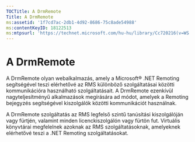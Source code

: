 ```yaml
---
TOCTitle: A DrmRemote
Title: A DrmRemote
ms:assetid: '1f7cd7ac-2db1-4d92-8686-75c8ade54988'
ms:contentKeyID: 18122513
ms:mtpsurl: 'https://technet.microsoft.com/hu-hu/library/Cc720216(v=WS.10)'
---
```


A DrmRemote
===========

A DrmRemote olyan webalkalmazás, amely a Microsoft® .NET Remoting segítségével teszi elérhetővé az RMS különböző szolgáltatásai közötti kommunikációra használható szolgáltatásait. A DrmRemote ezenkívül nagyteljesítményű alkalmazások megírására ad módot, amelyek a Remoting bejegyzés segítségével kiszolgálók közötti kommunikációt használnak.

A DrmRemote szolgáltatás az RMS legfelső szintű tanúsítási kiszolgálóján vagy fürtjén, valamint minden licenckiszolgálón vagy fürtön fut. Virtuális könyvtárai megfelelnek azoknak az RMS szolgáltatásoknak, amelyeknek elérhetővé teszi a .NET Remoting szolgáltatásokat.
